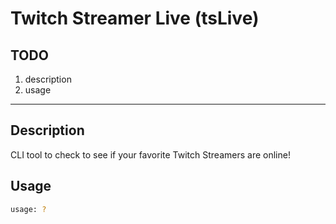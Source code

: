 # Twitch Streamer Live (tsLive)

## TODO

1. description
1. usage

---

## Description

CLI tool to check to see if your favorite Twitch Streamers are online!


## Usage

```bash
usage: ?
```

